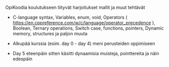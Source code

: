 OpiKoodia koulutukseen liityvät harjoitukset mallit ja muut tehtävät

- C-language syntax, Variables, enum, void, Operators ( https://en.cppreference.com/w/c/language/operator_precedence ), Boolean, Ternary operations, Switch case, functions, pointers, Dynamic memory, structures ja paljon muuta

- Alkupää kurssia (esim. day 0 - day 4) meni perusteiden oppimiseen
- Day 5 eteenpäin sitten käsitti dynaamisia muisteja, pointtereita ja näin edespäin
